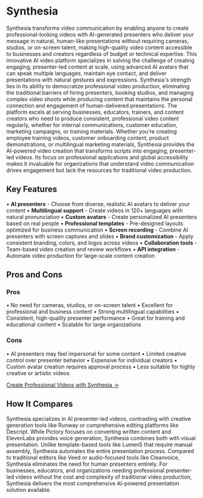 # Synthesia

Synthesia transforms video communication by enabling anyone to create professional-looking videos with AI-generated presenters who deliver your message in natural, human-like presentations without requiring cameras, studios, or on-screen talent, making high-quality video content accessible to businesses and creators regardless of budget or technical expertise. This innovative AI video platform specializes in solving the challenge of creating engaging, presenter-led content at scale, using advanced AI avatars that can speak multiple languages, maintain eye contact, and deliver presentations with natural gestures and expressions. Synthesia's strength lies in its ability to democratize professional video production, eliminating the traditional barriers of hiring presenters, booking studios, and managing complex video shoots while producing content that maintains the personal connection and engagement of human-delivered presentations. The platform excels at serving businesses, educators, trainers, and content creators who need to produce consistent, professional video content regularly, whether for internal communications, customer education, marketing campaigns, or training materials. Whether you're creating employee training videos, customer onboarding content, product demonstrations, or multilingual marketing materials, Synthesia provides the AI-powered video creation that transforms scripts into engaging, presenter-led videos. Its focus on professional applications and global accessibility makes it invaluable for organizations that understand video communication drives engagement but lack the resources for traditional video production.

## Key Features

• **AI presenters** - Choose from diverse, realistic AI avatars to deliver your content
• **Multilingual support** - Create videos in 120+ languages with natural pronunciation
• **Custom avatars** - Create personalized AI presenters based on real people
• **Professional templates** - Pre-designed layouts optimized for business communication
• **Screen recording** - Combine AI presenters with screen captures and slides
• **Brand customization** - Apply consistent branding, colors, and logos across videos
• **Collaboration tools** - Team-based video creation and review workflows
• **API integration** - Automate video production for large-scale content creation

## Pros and Cons

### Pros
• No need for cameras, studios, or on-screen talent
• Excellent for professional and business content
• Strong multilingual capabilities
• Consistent, high-quality presenter performance
• Great for training and educational content
• Scalable for large organizations

### Cons
• AI presenters may feel impersonal for some content
• Limited creative control over presenter behavior
• Expensive for individual creators
• Custom avatar creation requires approval process
• Less suitable for highly creative or artistic videos

[Create Professional Videos with Synthesia →](https://www.synthesia.io)

## How It Compares

Synthesia specializes in AI presenter-led videos, contrasting with creative generation tools like Runway or comprehensive editing platforms like Descript. While Pictory focuses on converting written content and ElevenLabs provides voice generation, Synthesia combines both with visual presentation. Unlike template-based tools like Lumen5 that require manual assembly, Synthesia automates the entire presentation process. Compared to traditional editors like Veed or audio-focused tools like Cleanvoice, Synthesia eliminates the need for human presenters entirely. For businesses, educators, and organizations needing professional presenter-led videos without the cost and complexity of traditional video production, Synthesia delivers the most comprehensive AI-powered presentation solution available.